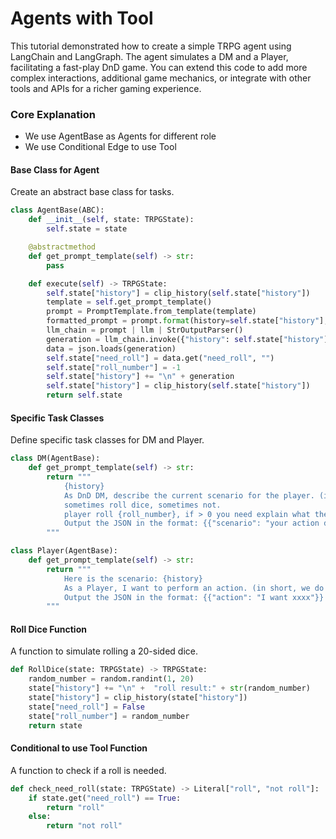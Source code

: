 # Agents with Tool

This tutorial demonstrated how to create a simple TRPG agent using LangChain and LangGraph. The agent simulates a DM and a Player, facilitating a fast-play DnD game. You can extend this code to add more complex interactions, additional game mechanics, or integrate with other tools and APIs for a richer gaming experience.


### Core Explanation

* We use AgentBase as Agents for different role
* We use Conditional Edge to use Tool


#### Base Class for Agent

Create an abstract base class for tasks.

```python
class AgentBase(ABC):
    def __init__(self, state: TRPGState):
        self.state = state

    @abstractmethod
    def get_prompt_template(self) -> str:
        pass

    def execute(self) -> TRPGState:
        self.state["history"] = clip_history(self.state["history"])
        template = self.get_prompt_template()
        prompt = PromptTemplate.from_template(template)
        formatted_prompt = prompt.format(history=self.state["history"], roll_number=str(self.state["roll_number"]))
        llm_chain = prompt | llm | StrOutputParser()
        generation = llm_chain.invoke({"history": self.state["history"], "roll_number": self.state["roll_number"]})
        data = json.loads(generation)
        self.state["need_roll"] = data.get("need_roll", "")        
        self.state["roll_number"] = -1
        self.state["history"] += "\n" + generation
        self.state["history"] = clip_history(self.state["history"])
        return self.state
```

#### Specific Task Classes

Define specific task classes for DM and Player.

```python
class DM(AgentBase):
    def get_prompt_template(self) -> str:
        return """
            {history}
            As DnD DM, describe the current scenario for the player. (in short, we do fast play)
            sometimes roll dice, sometimes not.            
            player roll {roll_number}, if > 0 you need explain what the roll affect result, start from your roll {roll_number} blablabla
            Output the JSON in the format: {{"scenario": "your action description", "need_roll": True/False}}
        """

class Player(AgentBase):
    def get_prompt_template(self) -> str:
        return """
            Here is the scenario: {history}
            As a Player, I want to perform an action. (in short, we do fast play)
            Output the JSON in the format: {{"action": "I want xxxx"}}
        """
```

#### Roll Dice Function

A function to simulate rolling a 20-sided dice.

```python
def RollDice(state: TRPGState) -> TRPGState:
    random_number = random.randint(1, 20)
    state["history"] += "\n" +  "roll result:" + str(random_number)
    state["history"] = clip_history(state["history"])
    state["need_roll"] = False
    state["roll_number"] = random_number
    return state
```

#### Conditional to use Tool Function

A function to check if a roll is needed.

```python
def check_need_roll(state: TRPGState) -> Literal["roll", "not roll"]:
    if state.get("need_roll") == True:
        return "roll"
    else:
        return "not roll"
```
